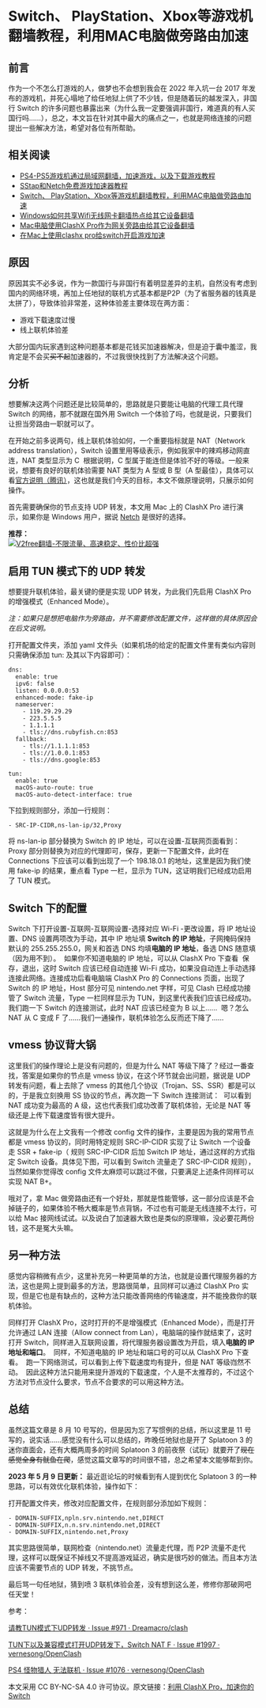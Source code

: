 <h1>Switch、 PlayStation、Xbox等游戏机翻墙教程，利用MAC电脑做旁路由加速</h1>
<h2>前言</h2>
作为一个不怎么打游戏的人，做梦也不会想到我会在 2022 年入坑一台 2017 年发布的游戏机，并死心塌地了给任地狱上供了不少钱，但是随着玩的越发深入，非国行 Switch 的许多问题也暴露出来（为什么我一定要强调非国行，难道真的有人买国行吗……），总之，本文旨在针对其中最大的痛点之一，也就是网络连接的问题提出一些解决方法，希望对各位有所帮助。

## 相关阅读

  * [PS4-PS5游戏机通过局域网翻墙，加速游戏，以及下载游戏教程](https://github.com/vpn-wiki/fanqiang/blob/master/game/PS4-PS5%E6%B8%B8%E6%88%8F%E6%9C%BA%E9%80%9A%E8%BF%87%E5%B1%80%E5%9F%9F%E7%BD%91%E7%BF%BB%E5%A2%99%E6%95%99%E7%A8%8B.md)
  * [SStap和Netch免费游戏加速器教程](https://github.com/vpn-wiki/fanqiang/blob/master/game/SStap%E5%92%8CNetch%E5%85%8D%E8%B4%B9%E6%B8%B8%E6%88%8F%E5%8A%A0%E9%80%9F%E5%99%A8%E6%95%99%E7%A8%8B.md)
  * [Switch、 PlayStation、Xbox等游戏机翻墙教程，利用MAC电脑做旁路由加速](https://github.com/vpn-wiki/fanqiang/blob/master/game/Switch%E3%80%81%20PlayStation%E3%80%81Xbox%E7%AD%89%E6%B8%B8%E6%88%8F%E6%9C%BA%E7%BF%BB%E5%A2%99%E6%95%99%E7%A8%8B%EF%BC%8C%E5%88%A9%E7%94%A8MAC%E7%94%B5%E8%84%91%E5%81%9A%E6%97%81%E8%B7%AF%E7%94%B1%E5%8A%A0%E9%80%9F.md)
  * [Windows如何共享Wifi无线网卡翻墙热点给其它设备翻墙](https://github.com/vpn-wiki/fanqiang/blob/master/game/Windows%E5%A6%82%E4%BD%95%E5%85%B1%E4%BA%ABWifi%E6%97%A0%E7%BA%BF%E7%BD%91%E5%8D%A1%E7%BF%BB%E5%A2%99%E7%83%AD%E7%82%B9%E7%BB%99%E5%85%B6%E5%AE%83%E8%AE%BE%E5%A4%87%E7%BF%BB%E5%A2%99.md)
  * [Mac电脑使用ClashX Pro作为网关旁路由给其它设备翻墙](https://github.com/vpn-wiki/fanqiang/blob/master/game/Mac%E7%94%B5%E8%84%91%E4%BD%BF%E7%94%A8ClashX%20Pro%E4%BD%9C%E4%B8%BA%E7%BD%91%E5%85%B3%E6%97%81%E8%B7%AF%E7%94%B1%E7%BB%99%E5%85%B6%E5%AE%83%E8%AE%BE%E5%A4%87%E7%BF%BB%E5%A2%99.md)
  * [在Mac上使用clashx pro给switch开启游戏加速](https://github.com/vpn-wiki/fanqiang/blob/master/game/%E5%9C%A8Mac%E4%B8%8A%E4%BD%BF%E7%94%A8clashx%20pro%E7%BB%99switch%E5%BC%80%E5%90%AF%E6%B8%B8%E6%88%8F%E5%8A%A0%E9%80%9F.md)

<h2>原因</h2>
原因其实不必多说，作为一款国行与非国行有着明显差异的主机，自然没有考虑到国内的网络环境，再加上任地狱的联机方式基本都是P2P（为了省服务器的钱真是太拼了），导致体验非常差，这种体验差主要体现在两方面：
<ul>
 	<li>游戏下载速度过慢</li>
 	<li>线上联机体验差</li>
</ul>
大部分国内玩家遇到这种问题基本都是花钱买加速器解决，但是迫于囊中羞涩，我肯定是不会买<s>买不起</s>加速器的，不过我很快找到了方法解决这个问题。
<h2>分析</h2>
想要解决这两个问题还是比较简单的，思路就是只要能让电脑的代理工具代理 Switch 的网络，那不就跟在国外用 Switch 一个体验了吗，也就是说，只要我们让担当旁路由一职就可以了。

在开始之前多说两句，线上联机体验如何，一个重要指标就是 NAT（Network address translation），Switch 设置里用等级表示，例如我家中的辣鸡移动网直连，NAT 类型显示为 C
<img src="https://kokurasona.github.io/post-images/1660210226386.jpg" alt="" />
根据说明，C 型属于能连但是体验不好的等级。一般来说，想要有良好的联机体验需要 NAT 类型为 A 型或 B 型（A 型最佳），具体可以看<a href="https://www.nintendoswitch.com.cn/support/faq/336.html">官方说明（腾讯）</a>，这也就是我们今天的目标，本文不做原理说明，只展示如何操作。

首先需要确保你的节点支持 UDP 转发，本文用 Mac 上的 ClashX Pro 进行演示，如果你是 Windows 用户，据说 <a href="https://github.com/vpn-wiki/fanqiang/blob/master/game/SStap%E5%92%8CNetch%E5%85%8D%E8%B4%B9%E6%B8%B8%E6%88%8F%E5%8A%A0%E9%80%9F%E5%99%A8%E6%95%99%E7%A8%8B.md">Netch</a> 是很好的选择。

**推荐：**  
[![V2free翻墙-不限流量、高速稳定、性价比超强](https://raw.githubusercontent.com/bannedbook/fanqiang/master/v2ss/images/v2free.jpg)](https://github.com/vpn-wiki/fanqiang/wiki/V2ray%E6%9C%BA%E5%9C%BA)

<h2>启用 TUN 模式下的 UDP 转发</h2>
想要提升联机体验，最关键的便是实现 UDP 转发，为此我们先启用 ClashX Pro 的增强模式（Enhanced Mode）。

<em>注：如果只是想把电脑作为旁路由，并不需要修改配置文件，这样做的具体原因会在后文说明。</em>

打开配置文件夹，添加 yaml 文件头（如果机场的给定的配置文件里有类似内容则只需确保添加 tun: 及其以下内容即可）：
<pre class=" language-yaml"><code class=" language-yaml"><span class="token key atrule">dns</span><span class="token punctuation">:</span>
  <span class="token key atrule">enable</span><span class="token punctuation">:</span> <span class="token boolean important">true</span>
  <span class="token key atrule">ipv6</span><span class="token punctuation">:</span> <span class="token boolean important">false</span>
  <span class="token key atrule">listen</span><span class="token punctuation">:</span> 0.0.0.0<span class="token punctuation">:</span><span class="token number">53</span>
  <span class="token key atrule">enhanced-mode</span><span class="token punctuation">:</span> fake<span class="token punctuation">-</span>ip
  <span class="token key atrule">nameserver</span><span class="token punctuation">:</span>
    <span class="token punctuation">-</span> 119.29.29.29
    <span class="token punctuation">-</span> 223.5.5.5
    <span class="token punctuation">-</span> 1.1.1.1
    <span class="token punctuation">-</span> tls<span class="token punctuation">:</span>//dns.rubyfish.cn<span class="token punctuation">:</span><span class="token number">853</span>
  <span class="token key atrule">fallback</span><span class="token punctuation">:</span>
    <span class="token punctuation">-</span> tls<span class="token punctuation">:</span>//1.1.1.1<span class="token punctuation">:</span><span class="token number">853</span>
    <span class="token punctuation">-</span> tls<span class="token punctuation">:</span>//1.0.0.1<span class="token punctuation">:</span><span class="token number">853</span>
    <span class="token punctuation">-</span> tls<span class="token punctuation">:</span>//dns.google<span class="token punctuation">:</span><span class="token number">853</span>

<span class="token key atrule">tun</span><span class="token punctuation">:</span>
  <span class="token key atrule">enable</span><span class="token punctuation">:</span> <span class="token boolean important">true</span>
  <span class="token key atrule">macOS-auto-route</span><span class="token punctuation">:</span> <span class="token boolean important">true</span>
  <span class="token key atrule">macOS-auto-detect-interface</span><span class="token punctuation">:</span> <span class="token boolean important">true</span>
</code></pre>
下拉到规则部分，添加一行规则：

<code>- SRC-IP-CIDR,ns-lan-ip/32,Proxy</code>

将 ns-lan-ip 部分替换为 Switch 的 IP 地址，可以在设置-互联网页面看到：
<img src="https://kokurasona.github.io/post-images/1660210692167.jpg" alt="" />
Proxy 部分则替换为对应的代理即可，保存，更新一下配置文件，此时在 Connections 下应该可以看到出现了一个 198.18.0.1 的地址，这里是因为我们使用 fake-ip 的结果，重点看 Type 一栏，显示为 TUN，这证明我们已经成功启用了 TUN 模式。
<h2>Switch 下的配置</h2>
Switch 下打开设置-互联网-互联网设置-选择对应 Wi-Fi -更改设置，将 IP 地址设置、DNS 设置两项改为手动，其中 IP 地址填 <strong>Switch 的 IP 地址</strong>，子网掩码保持默认的 255.255.255.0，网关和首选 DNS 均填<strong>电脑的 IP 地址</strong>，备选 DNS 随意填（因为用不到）。
<img src="https://kokurasona.github.io/post-images/1660210717298.png" alt="" />
如果你不知道电脑的 IP 地址，可以从 ClashX Pro 下查看
<img src="https://kokurasona.github.io/post-images/1660210749910.png" alt="" />
保存，退出，这时 Switch 应该已经自动连接 Wi-Fi 成功，如果没自动连上手动选择连接此网络。连接成功后看电脑端 ClashX Pro 的 Connections 页面，出现了 Switch 的 IP 地址，Host 部分可见 nintendo.net 字样，可见 Clash 已经成功接管了 Switch 流量，Type 一栏同样显示为 TUN，到这里代表我们应该已经成功。我们跑一下 Switch 的连接测试，此时 NAT 应该已经变为 B 以上……
<img src="https://kokurasona.github.io/post-images/1660210772488.jpg" alt="" />
嗯？怎么 NAT 从 C 变成 F 了……我们一通操作，联机体验怎么反而还下降了……
<h2>vmess 协议背大锅</h2>
这里我们的操作理论上是没有问题的，但是为什么 NAT 等级下降了？经过一番查找，答案是如果你的节点是 vmess 协议，在这个环节就会出问题，据说是 UDP 转发有问题，看上去除了 vmess 的其他几个协议（Trojan、SS、SSR）都是可以的，于是我立刻换用 SS 协议的节点，再次跑一下 Switch 连接测试：
<img src="https://kokurasona.github.io/post-images/1660210809773.jpg" alt="" />
可以看到 NAT 成功变为最高的 A 级，这也代表我们成功改善了联机体验，无论是 NAT 等级还是上传下载速度皆有很大提升。

这就是为什么在上文我有一个修改 config 文件的操作，主要是因为我的常用节点都是 vmess 协议的，同时用特定规则 SRC-IP-CIDR 实现了让 Switch 一个设备走 SSR + fake-ip（ 规则 SRC-IP-CIDR 后加 Switch IP 地址，通过这样的方式指定 Switch 设备。具体见下图，可以看到 Switch 流量走了 SRC-IP-CIDR 规则），当然如果你觉得改 config 文件太麻烦可以跳过不做，只要满足上述条件同样可以实现 NAT B+。
<img src="https://kokurasona.github.io/post-images/1660355322821.png" alt="" />

哦对了，拿 Mac 做旁路由还有一个好处，那就是性能管够，这一部分应该是不会掉链子的，如果体验不畅大概率是节点背锅，不过也有可能是无线连接不太行，可以给 Mac 接网线试试。以及说白了加速器大致也是类似的原理嘛，没必要花两份钱，这不是冤大头嘛。
<h2>另一种方法</h2>
感觉内容稍微有点少，这里补充另一种更简单的方法，也就是设置代理服务器的方法，这也是网上提到最多的方法，思路很简单，且同样可以通过 ClashX Pro 实现，但是它也是有缺点的，这种方法只能改善网络的传输速度，并不能挽救你的联机体验。

同样打开 ClashX Pro，这时打开的不是增强模式（Enhanced Mode），而是打开允许通过 LAN 连接（Allow connect from Lan），电脑端的操作就结束了，这时打开 Switch，同样进入互联网设置，将代理服务器设置改为开启，填入<strong>电脑的 IP 地址和端口</strong>。
<img src="https://kokurasona.github.io/post-images/1660210851322.jpg" alt="" />
同样，不知道电脑的 IP 地址和端口号的可以从 ClashX Pro 下查看。
<img src="https://kokurasona.github.io/post-images/1660210749910.png" alt="" />
跑一下网络测试，可以看到上传下载速度均有提升，但是 NAT 等级岿然不动。
<img src="https://kokurasona.github.io/post-images/1660210933086.jpg" alt="" />
因此这种方法只能用来提升游戏的下载速度，个人是不太推荐的，不过这个方法对节点没什么要求，节点不合要求的可以用这种方法。
<h2>总结</h2>
虽然这篇文章是 8 月 10 号写的，但是因为忘了写惯例的总结，所以这里是 11 号写的，说实话……感觉没有什么可以总结的，昨晚任地狱也是开了 Splatoon 3 的迷你直面会，还有大概两周多的时间 Splatoon 3 的前夜祭（试玩）就要开了<s>现在感觉全身有鱿鱼在爬</s>，感觉这篇文章写的时间很不错，总之希望本文能够帮到你。

<strong>2023 年 5 月 9 日更新：</strong> 最近逛论坛的时候看到有人提到优化 Splatoon 3 的一种思路，可以有效优化联机体验，操作如下：

打开配置文件夹，修改对应配置文件，在规则部分添加如下规则：
<pre class=" language-yaml"><code class=" language-yaml"><span class="token punctuation">-</span> DOMAIN<span class="token punctuation">-</span>SUFFIX<span class="token punctuation">,</span>npln.srv.nintendo.net<span class="token punctuation">,</span>DIRECT
<span class="token punctuation">-</span> DOMAIN<span class="token punctuation">-</span>SUFFIX<span class="token punctuation">,</span>n.n.srv.nintendo.net<span class="token punctuation">,</span>DIRECT
<span class="token punctuation">-</span> DOMAIN<span class="token punctuation">-</span>SUFFIX<span class="token punctuation">,</span>nintendo.net<span class="token punctuation">,</span>Proxy
</code></pre>
其实思路很简单，联网检查（nintendo.net）流量走代理，而 P2P 流量不走代理，这样可以既保证不掉线又不提高游戏延迟，确实是很巧妙的做法。而且本方法应该不需要节点的 UDP 转发，不挑节点。

最后骂一句任地狱，猜到喷 3 联机体验会差，没有想到这么差，修修你那破网吧任天堂！

参考：

<a href="https://github.com/Dreamacro/clash/issues/971">请教TUN模式下UDP转发 · Issue #971 · Dreamacro/clash</a>

<a href="https://github.com/vernesong/OpenClash/issues/1997">TUN下以及兼容模式打开UDP转发下，Switch NAT F · Issue #1997 · vernesong/OpenClash</a>

<a href="https://github.com/vernesong/OpenClash/issues/1076">PS4 怪物猎人 无法联机 · Issue #1076 · vernesong/OpenClash</a>

本文采用 CC BY-NC-SA 4.0 许可协议。原文链接：<a target="_blank" href="https://sonatta.top/post/Oa-JnB-qx/">利用 ClashX Pro，加速你的 Switch</a>